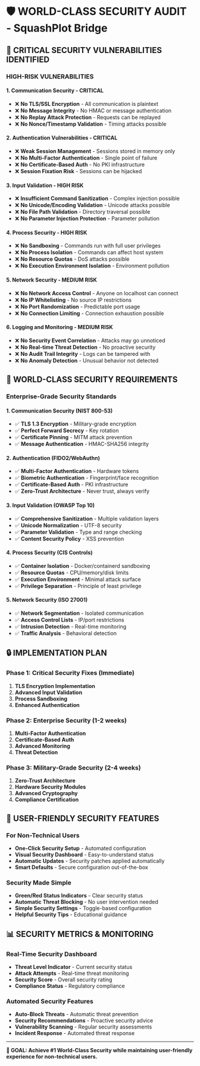 # 🛡️ WORLD-CLASS SECURITY AUDIT - SquashPlot Bridge

## 🚨 **CRITICAL SECURITY VULNERABILITIES IDENTIFIED**

### **HIGH-RISK VULNERABILITIES**

#### **1. Communication Security - CRITICAL**
- ❌ **No TLS/SSL Encryption** - All communication is plaintext
- ❌ **No Message Integrity** - No HMAC or message authentication
- ❌ **No Replay Attack Protection** - Requests can be replayed
- ❌ **No Nonce/Timestamp Validation** - Timing attacks possible

#### **2. Authentication Vulnerabilities - CRITICAL**
- ❌ **Weak Session Management** - Sessions stored in memory only
- ❌ **No Multi-Factor Authentication** - Single point of failure
- ❌ **No Certificate-Based Auth** - No PKI infrastructure
- ❌ **Session Fixation Risk** - Sessions can be hijacked

#### **3. Input Validation - HIGH RISK**
- ❌ **Insufficient Command Sanitization** - Complex injection possible
- ❌ **No Unicode/Encoding Validation** - Unicode attacks possible
- ❌ **No File Path Validation** - Directory traversal possible
- ❌ **No Parameter Injection Protection** - Parameter pollution

#### **4. Process Security - HIGH RISK**
- ❌ **No Sandboxing** - Commands run with full user privileges
- ❌ **No Process Isolation** - Commands can affect host system
- ❌ **No Resource Quotas** - DoS attacks possible
- ❌ **No Execution Environment Isolation** - Environment pollution

#### **5. Network Security - MEDIUM RISK**
- ❌ **No Network Access Control** - Anyone on localhost can connect
- ❌ **No IP Whitelisting** - No source IP restrictions
- ❌ **No Port Randomization** - Predictable port usage
- ❌ **No Connection Limiting** - Connection exhaustion possible

#### **6. Logging and Monitoring - MEDIUM RISK**
- ❌ **No Security Event Correlation** - Attacks may go unnoticed
- ❌ **No Real-time Threat Detection** - No proactive security
- ❌ **No Audit Trail Integrity** - Logs can be tampered with
- ❌ **No Anomaly Detection** - Unusual behavior not detected

## 🎯 **WORLD-CLASS SECURITY REQUIREMENTS**

### **Enterprise-Grade Security Standards**

#### **1. Communication Security (NIST 800-53)**
- ✅ **TLS 1.3 Encryption** - Military-grade encryption
- ✅ **Perfect Forward Secrecy** - Key rotation
- ✅ **Certificate Pinning** - MITM attack prevention
- ✅ **Message Authentication** - HMAC-SHA256 integrity

#### **2. Authentication (FIDO2/WebAuthn)**
- ✅ **Multi-Factor Authentication** - Hardware tokens
- ✅ **Biometric Authentication** - Fingerprint/face recognition
- ✅ **Certificate-Based Auth** - PKI infrastructure
- ✅ **Zero-Trust Architecture** - Never trust, always verify

#### **3. Input Validation (OWASP Top 10)**
- ✅ **Comprehensive Sanitization** - Multiple validation layers
- ✅ **Unicode Normalization** - UTF-8 security
- ✅ **Parameter Validation** - Type and range checking
- ✅ **Content Security Policy** - XSS prevention

#### **4. Process Security (CIS Controls)**
- ✅ **Container Isolation** - Docker/containerd sandboxing
- ✅ **Resource Quotas** - CPU/memory/disk limits
- ✅ **Execution Environment** - Minimal attack surface
- ✅ **Privilege Separation** - Principle of least privilege

#### **5. Network Security (ISO 27001)**
- ✅ **Network Segmentation** - Isolated communication
- ✅ **Access Control Lists** - IP/port restrictions
- ✅ **Intrusion Detection** - Real-time monitoring
- ✅ **Traffic Analysis** - Behavioral detection

## 🔒 **IMPLEMENTATION PLAN**

### **Phase 1: Critical Security Fixes (Immediate)**
1. **TLS Encryption Implementation**
2. **Advanced Input Validation**
3. **Process Sandboxing**
4. **Enhanced Authentication**

### **Phase 2: Enterprise Security (1-2 weeks)**
1. **Multi-Factor Authentication**
2. **Certificate-Based Auth**
3. **Advanced Monitoring**
4. **Threat Detection**

### **Phase 3: Military-Grade Security (2-4 weeks)**
1. **Zero-Trust Architecture**
2. **Hardware Security Modules**
3. **Advanced Cryptography**
4. **Compliance Certification**

## 🚀 **USER-FRIENDLY SECURITY FEATURES**

### **For Non-Technical Users**
- **One-Click Security Setup** - Automated configuration
- **Visual Security Dashboard** - Easy-to-understand status
- **Automatic Updates** - Security patches applied automatically
- **Smart Defaults** - Secure configuration out-of-the-box

### **Security Made Simple**
- **Green/Red Status Indicators** - Clear security status
- **Automatic Threat Blocking** - No user intervention needed
- **Simple Security Settings** - Toggle-based configuration
- **Helpful Security Tips** - Educational guidance

## 📊 **SECURITY METRICS & MONITORING**

### **Real-Time Security Dashboard**
- **Threat Level Indicator** - Current security status
- **Attack Attempts** - Real-time threat monitoring
- **Security Score** - Overall security rating
- **Compliance Status** - Regulatory compliance

### **Automated Security Features**
- **Auto-Block Threats** - Automatic threat prevention
- **Security Recommendations** - Proactive security advice
- **Vulnerability Scanning** - Regular security assessments
- **Incident Response** - Automated threat response

---

**🎯 GOAL: Achieve #1 World-Class Security while maintaining user-friendly experience for non-technical users.**
